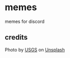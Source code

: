 # memes
memes for discord

## credits
Photo by <a href="https://unsplash.com/@usgs?utm_content=creditCopyText&utm_medium=referral&utm_source=unsplash">USGS</a> on <a href="https://unsplash.com/photos/hoS3dzgpHzw?utm_content=creditCopyText&utm_medium=referral&utm_source=unsplash">Unsplash</a>
  
